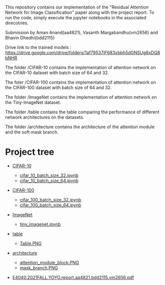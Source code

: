 This repository contains our implementation of the "Residual Attention Network for Image Classification" paper along with the project report. To run the code, simply execute the jupyter notebooks in the associated direcotries. 

Submission by Aman Anand(aa4821), Vasanth Margabandhu(vm2656) and Bhavin Dhedhi(bdd2115)

Drive link to the trained models : https://drive.google.com/drive/folders/1af79537iF683vbbh5dGNSUg8xDQ8bNHR

The folder /CIFAR-10 contains the implementation of attention network on the CIFAR-10 dataset with batch size of 64 and 32.

The foler /CIFAR-100 contains the implementation of attention network on the CIFAR-100 dataset with batch size of 64 and 32.

The folder /ImageNet contains the implementation of attention network on the Tiny-ImageNet dataset.

The folder /table contains the table comparing the performance of different network architectures on the datasets.

The folder /architecture contains the architecture of the attention module and the soft mask branch.

# Project tree

 * [CIFAR-10](./CIFAR-10)
   * [cifar_10_batch_size_32.ipynb](./CIFAR-10/cifar_10_batch_size_32.ipynb)
   * [cifar_10_batch_size_64.ipynb](./CIFAR-10/cifar_10_batch_size_64.ipynb)
   
 * [CIFAR-100](./CIFAR-100)
   * [cifar_100_batch_size_32.ipynb](./CIFAR-100/cifar_100_batch_size_32.ipynb)
   * [cifar_100_batch_size_64.ipynb](./CIFAR-100/cifar_100_batch_size_64.ipynb)
   
 * [ImageNet](./ImageNet)
   * [tiny_imagenet.ipynb](./ImageNet/tiny_imagenet.ipynb)
   
 * [table](./table)
   * [Table.PNG](./table/Table.PNG)
   
 * [architecture](./architecture)
   * [attention_module_block.PNG](./architecture/attention_module_block.PNG)
   * [mask_branch.PNG](./architecture/mask_branch.PNG)
 
 * [E4040.2021FALL.YOYO.report.aa4821.bdd2115.vm2656.pdf](./E4040.2021FALL.YOYO.report.aa4821.bdd2115.vm2656.pdf)
